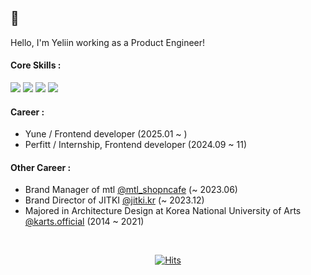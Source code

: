 ## 👋
Hello, I'm Yeliin working as a Product Engineer!

>



#### Core Skills :
<img src="https://img.shields.io/badge/javascript-black?style=for-the-badge&logo=javascript&logoColor=yellow"> <img src="https://img.shields.io/badge/typescript-black?style=for-the-badge&logo=typescript&logoColor=3178C6"> <img src="https://img.shields.io/badge/react-black?style=for-the-badge&logo=react&logoColor=61DAFB"> <img src="https://img.shields.io/badge/Next-black?style=for-the-badge&logo=next.js&logoColor=white">



#### Career :
- Yune / Frontend developer (2025.01 ~ )
- Perfitt / Internship, Frontend developer (2024.09 ~ 11)



#### Other Career :
- Brand Manager of mtl [@mtl_shopncafe](https://www.instagram.com/mtl_shopncafe/) (~ 2023.06)
- Brand Director of JITKI [@jitki.kr](https://www.instagram.com/jitki.kr/) (~ 2023.12)
- Majored in Architecture Design at Korea National University of Arts [@karts.official](https://www.instagram.com/karts.official/) (2014 ~ 2021)

<br />
<div align="center">
  
[![Hits](https://hits.seeyoufarm.com/api/count/incr/badge.svg?url=https%3A%2F%2Fgithub.com%2Fyeliinbb%2F&count_bg=%23EBEBEB&title_bg=%23AFAFAF&icon=github.svg&icon_color=%23E7E7E7&title=TODAY&edge_flat=false)](https://hits.seeyoufarm.com)

</div>

<!--
<div align="center">

Blog : https://velog.io/@liin/posts  
Contact : yeliinbok@gmail.com

[![Hits](https://hits.seeyoufarm.com/api/count/incr/badge.svg?url=https%3A%2F%2Fgithub.com%2Fyeliinbb%2F&count_bg=%23EBEBEB&title_bg=%23AFAFAF&icon=github.svg&icon_color=%23E7E7E7&title=TODAY&edge_flat=false)](https://hits.seeyoufarm.com)

</div>

  

**yeliinbb/yeliinbb** is a ✨ _special_ ✨ repository because its `README.md` (this file) appears on your GitHub profile.

Here are some ideas to get you started:

- 🔭 I’m currently working on ...
- 🌱 I’m currently learning ...
- 👯 I’m looking to collaborate on ...
- 🤔 I’m looking for help with ...
- 💬 Ask me about ...
- 📫 How to reach me: ...
- 😄 Pronouns: ...
- ⚡ Fun fact: ...
-->
